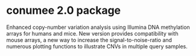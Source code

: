 conumee 2.0 package
================

Enhanced copy-number variation analysis using Illumina DNA methylation arrays for humans and mice.
New version provides compatibility with mouse arrays, a new way to increase the signal-to-noise-ratio and numerous plotting functions to illustrate CNVs in multiple query samples.
